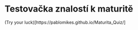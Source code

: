 <h1>Testovačka znalostí k maturitě</h1>
(Try your luck)[https://pablomikes.github.io/Maturita_Quiz/]
